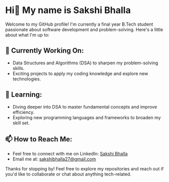 # Hi👋 My name is Sakshi Bhalla

Welcome to my GitHub profile! I'm currently a final year B.Tech student passionate about software development and problem-solving. Here's a little about what I'm up to:

## 🔭 Currently Working On:
- Data Structures and Algorithms (DSA) to sharpen my problem-solving skills.
- Exciting projects to apply my coding knowledge and explore new technologies.

## 🌱 Learning:
- Diving deeper into DSA to master fundamental concepts and improve efficiency.
- Exploring new programming languages and frameworks to broaden my skill set.

## 📫 How to Reach Me:
- Feel free to connect with me on LinkedIn: [Sakshi Bhalla]([https://www.linkedin.com/in/sakshibhalla77/](https://www.linkedin.com/in/sakshibhalla0/))
- Email me at: sakshibhalla27@gmail.com

Thanks for stopping by! Feel free to explore my repositories and reach out if you'd like to collaborate or chat about anything tech-related.


<!--
**SakshiBhalla77/SakshiBhalla77** is a ✨ _special_ ✨ repository because its `README.md` (this file) appears on your GitHub profile.

Here are some ideas to get you started:

- 🔭 I’m currently working on ...
- 🌱 I’m currently learning ...
- 👯 I’m looking to collaborate on ...
- 🤔 I’m looking for help with ...
- 💬 Ask me about ...
- 📫 How to reach me: ...
- 😄 Pronouns: ...
- ⚡ Fun fact: ...
-->
